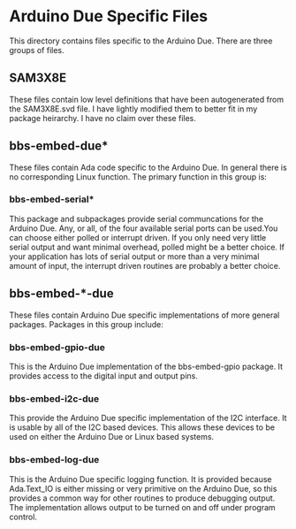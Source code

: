 # Arduino Due Specific Files

This directory contains files specific to the Arduino Due.  There are three
groups of files.

## SAM3X8E
These files contain low level definitions that have been autogenerated from the
SAM3X8E.svd file.  I have lightly modified them to better fit in my package
heirarchy.  I have no claim over these files.

## bbs-embed-due*
These files contain Ada code specific to the Arduino Due.  In general there is
no corresponding Linux function.  The primary function in this group is:

### bbs-embed-serial*
This package and subpackages provide serial communcations for the Arduino Due.
Any, or all, of the four available serial ports can be used.You can choose
either polled or interrupt driven.  If you only need very little serial output
and want minimal overhead, polled might be a better choice.  If your application
has lots of serial output or more than a very minimal amount of input, the
interrupt driven routines are probably a better choice.

## bbs-embed-*-due
These files contain Arduino Due specific implementations of more general
packages.  Packages in this group include:

### bbs-embed-gpio-due
This is the Arduino Due implementation of the bbs-embed-gpio package.  It
provides access to the digital input and output pins.

### bbs-embed-i2c-due
This provide the Arduino Due specific implementation of the I2C interface.  It
is usable by all of the I2C based devices.  This allows these devices to be used
on either the Arduino Due or Linux based systems.

### bbs-embed-log-due
This is the Arduino Due specific logging function.  It is provided because
Ada.Text_IO is either missing or very primitive on the Arduino Due, so this
provides a common way for other routines to produce debugging output.  The
implementation allows output to be turned on and off under program control.
